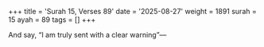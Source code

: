 +++
title = 'Surah 15, Verses 89'
date = '2025-08-27'
weight = 1891
surah = 15
ayah = 89
tags = []
+++

And say, “I am truly sent with a clear warning”—